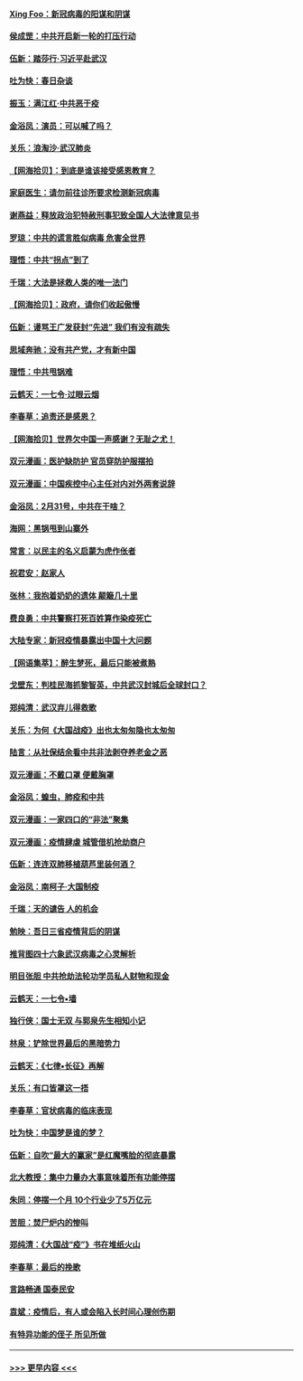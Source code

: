 #### [Xing Foo：新冠病毒的阳谋和阴谋](../pages/nsc993/n11936086.md?t=03131003) 
#### [侯成罡：中共开启新一轮的打压行动](../pages/nsc993/n11935730.md?t=03131003) 
#### [伍新：踏莎行‧习近平赴武汉](../pages/nsc993/n11935157.md?t=03131003) 
#### [吐为快：春日杂谈](../pages/nsc993/n11934776.md?t=03131003) 
#### [振玉：满江红‧中共恶于疫](../pages/nsc993/n11934647.md?t=03131003) 
#### [金浴凤：演员：可以喊了吗？](../pages/nsc993/n11934602.md?t=03131003) 
#### [关乐：浪淘沙·武汉肺炎](../pages/nsc993/n11931792.md?t=03131003) 
#### [【网海拾贝】：到底是谁该接受感恩教育？](../pages/nsc993/n11931552.md?t=03131003) 
#### [家庭医生：请勿前往诊所要求检测新冠病毒](../pages/nsc993/n11929190.md?t=03131003) 
#### [谢燕益：释放政治犯特赦刑事犯致全国人大法律意见书](../pages/nsc993/n11928978.md?t=03131003) 
#### [罗琼：中共的谎言胜似病毒 危害全世界](../pages/nsc993/n11922636.md?t=03131003) 
#### [理悟：中共“拐点”到了](../pages/nsc993/n11928496.md?t=03131003) 
#### [千瑞：大法是拯救人类的唯一法门](../pages/nsc993/n11927637.md?t=03131003) 
#### [【网海拾贝】：政府，请你们收起傲慢](../pages/nsc993/n11926932.md?t=03131003) 
#### [伍新：谩骂王广发获封“先进” 我们有没有疏失](../pages/nsc993/n11926101.md?t=03131003) 
#### [思域奔驰：没有共产党，才有新中国](../pages/nsc993/n11926058.md?t=03131003) 
#### [理悟：中共甩锅难](../pages/nsc993/n11925355.md?t=03131003) 
#### [云鹤天：一七令·过眼云烟](../pages/nsc993/n11925284.md?t=03131003) 
#### [李春草：追责还是感恩？](../pages/nsc993/n11925274.md?t=03131003) 
#### [【网海拾贝】世界欠中国一声感谢？无耻之尤！](../pages/nsc993/n11925239.md?t=03131003) 
#### [双元漫画：医护缺防护 官员穿防护服摆拍](../pages/nsc993/n11923899.md?t=03131003) 
#### [双元漫画：中国疾控中心主任对内对外两套说辞](../pages/nsc993/n11921994.md?t=03131003) 
#### [金浴凤：2月31号，中共在干啥？](../pages/nsc993/n11922706.md?t=03131003) 
#### [海网：黑锅甩到山寨外](../pages/nsc993/n11922688.md?t=03131003) 
#### [常言：以民主的名义启蒙为虎作伥者](../pages/nsc993/n11922217.md?t=03131003) 
#### [祝君安：赵家人](../pages/nsc993/n11922209.md?t=03131003) 
#### [张林：我抱着奶奶的遗体 颠簸几十里](../pages/nsc993/n11920945.md?t=03131003) 
#### [费良勇：中共警察打死百姓算作染疫死亡](../pages/nsc993/n11919264.md?t=03131003) 
#### [大陆专家：新冠疫情暴露出中国十大问题](../pages/nsc993/n11919187.md?t=03131003) 
#### [【网语集萃】：醉生梦死，最后只能被煮熟](../pages/nsc993/n11918994.md?t=03131003) 
#### [戈壁东：判桂民海抓黎智英，中共武汉封城后全球封口？](../pages/nsc993/n11917982.md?t=03131003) 
#### [郑纯清：武汉弃儿得救歌](../pages/nsc993/n11917881.md?t=03131003) 
#### [关乐：为何《大国战疫》出也太匆匆隐也太匆匆](../pages/nsc993/n11917792.md?t=03131003) 
#### [陆言：从社保结余看中共非法剥夺养老金之恶](../pages/nsc993/n11917084.md?t=03131003) 
#### [双元漫画：不戴口罩 便戴胸罩](../pages/nsc993/n11916447.md?t=03131003) 
#### [金浴凤：蝗虫，肺疫和中共](../pages/nsc993/n11916904.md?t=03131003) 
#### [双元漫画：一家四口的“非法”聚集](../pages/nsc993/n11916378.md?t=03131003) 
#### [双元漫画：疫情肆虐 城管借机抢劫商户](../pages/nsc993/n11916310.md?t=03131003) 
#### [伍新：连连双肺移植葫芦里装何酒？](../pages/nsc993/n11913667.md?t=03131003) 
#### [金浴凤：南柯子·大国制疫](../pages/nsc993/n11913657.md?t=03131003) 
#### [千瑞：天的谴告  人的机会](../pages/nsc993/n11913309.md?t=03131003) 
#### [勉映：吾日三省疫情背后的阴谋](../pages/nsc993/n11913079.md?t=03131003) 
#### [推背图四十六象武汉病毒之心灵解析](../pages/nsc993/n11911761.md?t=03131003) 
#### [明目张胆 中共抢劫法轮功学员私人财物和现金](../pages/nsc993/n11910262.md?t=03131003) 
#### [云鹤天：一七令▪墙](../pages/nsc993/n11910627.md?t=03131003) 
#### [独行侠：国士无双 与郭泉先生相知小记](../pages/nsc993/n11910613.md?t=03131003) 
#### [林泉：铲除世界最后的黑暗势力](../pages/nsc993/n11909320.md?t=03131003) 
#### [云鹤天：《七律▪长征》再解](../pages/nsc993/n11909327.md?t=03131003) 
#### [关乐：有口皆罩这一捂](../pages/nsc993/n11908393.md?t=03131003) 
#### [李春草：官状病毒的临床表现](../pages/nsc993/n11908339.md?t=03131003) 
#### [吐为快：中国梦是谁的梦？](../pages/nsc993/n11906564.md?t=03131003) 
#### [伍新：自吹“最大的赢家”是红魔嘴脸的彻底暴露](../pages/nsc993/n11906407.md?t=03131003) 
#### [北大教授：集中力量办大事意味着所有功能停摆](../pages/nsc993/n11904800.md?t=03131003) 
#### [朱同：停摆一个月 10个行业少了5万亿元](../pages/nsc993/n11904498.md?t=03131003) 
#### [苦胆：焚尸炉内的惨叫](../pages/nsc993/n11904479.md?t=03131003) 
#### [郑纯清：《大国战“疫”》书在堆纸火山](../pages/nsc993/n11904450.md?t=03131003) 
#### [李春草：最后的挽歌](../pages/nsc993/n11904441.md?t=03131003) 
#### [言路畅通 国泰民安](../pages/nsc993/n11904222.md?t=03131003) 
#### [袁斌：疫情后，有人或会陷入长时间心理创伤期](../pages/nsc993/n11901514.md?t=03131003) 
#### [有特异功能的侄子 所见所做](../pages/nsc993/n11901154.md?t=03131003) 

----
#### [ >>> 更早内容 <<< ](../indexes/nsc993-earlier.md)
